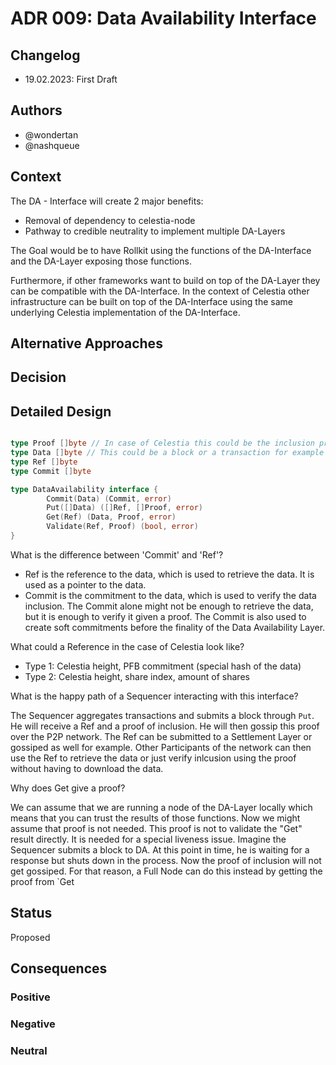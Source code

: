 # ADR 009: Data Availability Interface

## Changelog

- 19.02.2023: First Draft

## Authors

- @wondertan
- @nashqueue

## Context

The DA - Interface will create 2 major benefits:

- Removal of dependency to celestia-node
- Pathway to credible neutrality to implement multiple DA-Layers

The Goal would be to have Rollkit using the functions of the DA-Interface and the DA-Layer exposing those functions.

Furthermore, if other frameworks want to build on top of the DA-Layer they can be compatible with the DA-Interface. In the context of Celestia other infrastructure can be built on top of the DA-Interface using the same underlying Celestia implementation of the DA-Interface.

## Alternative Approaches

## Decision

## Detailed Design

```go

type Proof []byte // In case of Celestia this could be the inclusion proof to the blob 
type Data []byte // This could be a block or a transaction for example
type Ref []byte
type Commit []byte

type DataAvailability interface {
		Commit(Data) (Commit, error)
		Put([]Data) ([]Ref, []Proof, error)
		Get(Ref) (Data, Proof, error)
		Validate(Ref, Proof) (bool, error)
}

```

What is the difference between 'Commit' and 'Ref'?

- Ref is the reference to the data, which is used to retrieve the data. It is used as a pointer to the data.
- Commit is the commitment to the data, which is used to verify the data inclusion. The Commit alone might not be enough to retrieve the data, but it is enough to verify it given a proof. The Commit is also used to create soft commitments before the finality of the Data Availability Layer.

What could a Reference in the case of Celestia look like?

- Type 1: Celestia height, PFB commitment (special hash of the data)
- Type 2: Celestia height, share index, amount of shares

What is the happy path of a Sequencer interacting with this interface?

The Sequencer aggregates transactions and submits a block through `Put`. He will receive a Ref and a proof of inclusion. He will then gossip this proof over the P2P network. The Ref can be submitted to a Settlement Layer or gossiped as well for example. Other Participants of the network can then use the Ref to retrieve the data or just verify inlcusion using the proof without having to download the data.

Why does Get give a proof?

We can assume that we are running a node of the DA-Layer locally which means that you can trust the results of those functions. Now we might assume that proof is not needed. This proof is not to validate the "Get" result directly. It is needed for a special liveness issue. Imagine the Sequencer submits a block to DA. At this point in time, he is waiting for a response but shuts down in the process. Now the proof of inclusion will not get gossiped. For that reason, a Full Node can do this instead by getting the proof from `Get

## Status

Proposed

## Consequences

### Positive

### Negative

### Neutral
